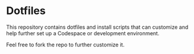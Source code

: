 # Dotfiles

This repository contains dotfiles and install scripts that can customize and help further set up a Codespace or 
development environment.

Feel free to fork the repo to further customize it.

